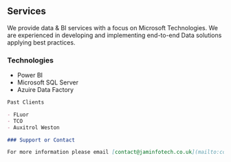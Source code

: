 ## Services

We provide data & BI services with a focus on Microsoft Technologies. We are experienced in developing and implementing end-to-end Data solutions applying best practices. 

### Technologies
- Power BI
- Microsoft SQL Server
- Azuire Data Factory


```markdown
Past Clients

- FLuor
- TCO
- Auxitrol Weston

### Support or Contact

For more information please email [contact@jaminfotech.co.uk](mailto:contact@jaminfotech.co.uk)
